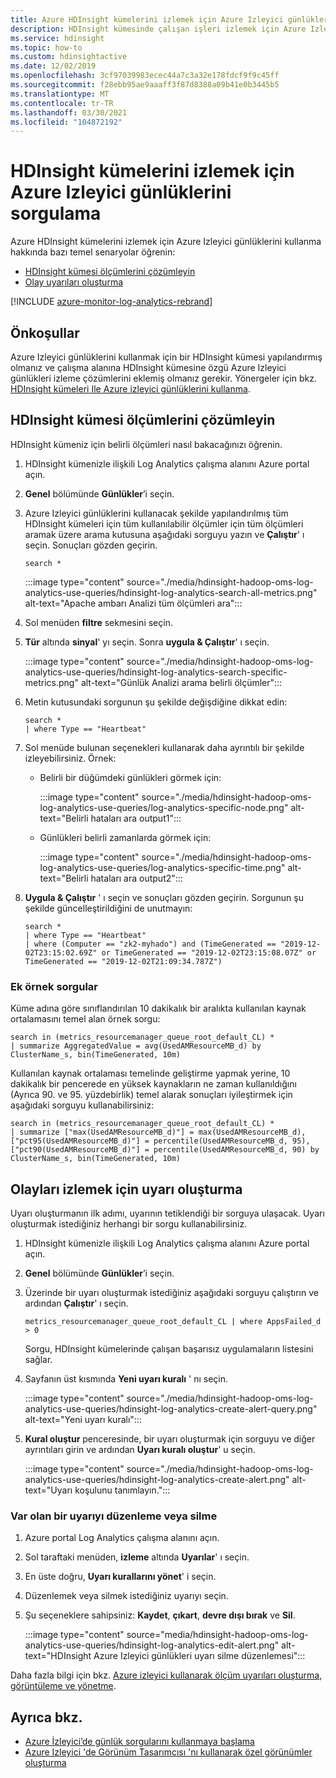 ```yaml
---
title: Azure HDInsight kümelerini izlemek için Azure Izleyici günlüklerini sorgulama
description: HDInsight kümesinde çalışan işleri izlemek için Azure Izleyici günlüklerinde sorguları çalıştırmayı öğrenin.
ms.service: hdinsight
ms.topic: how-to
ms.custom: hdinsightactive
ms.date: 12/02/2019
ms.openlocfilehash: 3cf97039983ecec44a7c3a32e178fdcf9f9c45ff
ms.sourcegitcommit: f28ebb95ae9aaaff3f87d8388a09b41e0b3445b5
ms.translationtype: MT
ms.contentlocale: tr-TR
ms.lasthandoff: 03/30/2021
ms.locfileid: "104872192"
---
```

# <a name="query-azure-monitor-logs-to-monitor-hdinsight-clusters"></a>HDInsight kümelerini izlemek için Azure Izleyici günlüklerini sorgulama

Azure HDInsight kümelerini izlemek için Azure Izleyici günlüklerini kullanma hakkında bazı temel senaryolar öğrenin:

* [HDInsight kümesi ölçümlerini çözümleyin](#analyze-hdinsight-cluster-metrics)
* [Olay uyarıları oluşturma](#create-alerts-for-tracking-events)

[!INCLUDE [azure-monitor-log-analytics-rebrand](../../includes/azure-monitor-log-analytics-rebrand.md)]

## <a name="prerequisites"></a>Önkoşullar

Azure Izleyici günlüklerini kullanmak için bir HDInsight kümesi yapılandırmış olmanız ve çalışma alanına HDInsight kümesine özgü Azure Izleyici günlükleri izleme çözümlerini eklemiş olmanız gerekir. Yönergeler için bkz. [HDInsight kümeleri Ile Azure izleyici günlüklerini kullanma](hdinsight-hadoop-oms-log-analytics-tutorial.md).

## <a name="analyze-hdinsight-cluster-metrics"></a>HDInsight kümesi ölçümlerini çözümleyin

HDInsight kümeniz için belirli ölçümleri nasıl bakacağınızı öğrenin.

1. HDInsight kümenizle ilişkili Log Analytics çalışma alanını Azure portal açın.
1. **Genel** bölümünde **Günlükler**’i seçin.
1. Azure Izleyici günlüklerini kullanacak şekilde yapılandırılmış tüm HDInsight kümeleri için tüm kullanılabilir ölçümler için tüm ölçümleri aramak üzere arama kutusuna aşağıdaki sorguyu yazın ve **Çalıştır**' ı seçin. Sonuçları gözden geçirin.

    ```kusto
    search *
    ```

    :::image type="content" source="./media/hdinsight-hadoop-oms-log-analytics-use-queries/hdinsight-log-analytics-search-all-metrics.png" alt-text="Apache ambarı Analizi tüm ölçümleri ara":::

1. Sol menüden **filtre** sekmesini seçin.

1. **Tür** altında **sinyal**' yı seçin. Sonra **uygula & Çalıştır**' ı seçin.

    :::image type="content" source="./media/hdinsight-hadoop-oms-log-analytics-use-queries/hdinsight-log-analytics-search-specific-metrics.png" alt-text="Günlük Analizi arama belirli ölçümler":::

1. Metin kutusundaki sorgunun şu şekilde değişdiğine dikkat edin:

    ```kusto
    search *
    | where Type == "Heartbeat"
    ```

1. Sol menüde bulunan seçenekleri kullanarak daha ayrıntılı bir şekilde izleyebilirsiniz. Örnek:

   - Belirli bir düğümdeki günlükleri görmek için:

     :::image type="content" source="./media/hdinsight-hadoop-oms-log-analytics-use-queries/log-analytics-specific-node.png" alt-text="Belirli hataları ara output1":::

   - Günlükleri belirli zamanlarda görmek için:

     :::image type="content" source="./media/hdinsight-hadoop-oms-log-analytics-use-queries/log-analytics-specific-time.png" alt-text="Belirli hataları ara output2":::

1. **Uygula & Çalıştır** ' ı seçin ve sonuçları gözden geçirin. Sorgunun şu şekilde güncelleştirildiğini de unutmayın:

    ```kusto
    search *
    | where Type == "Heartbeat"
    | where (Computer == "zk2-myhado") and (TimeGenerated == "2019-12-02T23:15:02.69Z" or TimeGenerated == "2019-12-02T23:15:08.07Z" or TimeGenerated == "2019-12-02T21:09:34.787Z")
    ```

### <a name="additional-sample-queries"></a>Ek örnek sorgular

Küme adına göre sınıflandırılan 10 dakikalık bir aralıkta kullanılan kaynak ortalamasını temel alan örnek sorgu:

```kusto
search in (metrics_resourcemanager_queue_root_default_CL) * 
| summarize AggregatedValue = avg(UsedAMResourceMB_d) by ClusterName_s, bin(TimeGenerated, 10m)
```

Kullanılan kaynak ortalaması temelinde geliştirme yapmak yerine, 10 dakikalık bir pencerede en yüksek kaynakların ne zaman kullanıldığını (Ayrıca 90. ve 95. yüzdebirlik) temel alarak sonuçları iyileştirmek için aşağıdaki sorguyu kullanabilirsiniz:

```kusto
search in (metrics_resourcemanager_queue_root_default_CL) * 
| summarize ["max(UsedAMResourceMB_d)"] = max(UsedAMResourceMB_d), ["pct95(UsedAMResourceMB_d)"] = percentile(UsedAMResourceMB_d, 95), ["pct90(UsedAMResourceMB_d)"] = percentile(UsedAMResourceMB_d, 90) by ClusterName_s, bin(TimeGenerated, 10m)
```

## <a name="create-alerts-for-tracking-events"></a>Olayları izlemek için uyarı oluşturma

Uyarı oluşturmanın ilk adımı, uyarının tetiklendiği bir sorguya ulaşacak. Uyarı oluşturmak istediğiniz herhangi bir sorgu kullanabilirsiniz.

1. HDInsight kümenizle ilişkili Log Analytics çalışma alanını Azure portal açın.
1. **Genel** bölümünde **Günlükler**’i seçin.
1. Üzerinde bir uyarı oluşturmak istediğiniz aşağıdaki sorguyu çalıştırın ve ardından **Çalıştır**' ı seçin.

    ```kusto
    metrics_resourcemanager_queue_root_default_CL | where AppsFailed_d > 0
    ```

    Sorgu, HDInsight kümelerinde çalışan başarısız uygulamaların listesini sağlar.

1. Sayfanın üst kısmında **Yeni uyarı kuralı** ' nı seçin.

    :::image type="content" source="./media/hdinsight-hadoop-oms-log-analytics-use-queries/hdinsight-log-analytics-create-alert-query.png" alt-text="Yeni uyarı kuralı":::

1. **Kural oluştur** penceresinde, bir uyarı oluşturmak için sorguyu ve diğer ayrıntıları girin ve ardından **Uyarı kuralı oluştur**' u seçin.

    :::image type="content" source="./media/hdinsight-hadoop-oms-log-analytics-use-queries/hdinsight-log-analytics-create-alert.png" alt-text="Uyarı koşulunu tanımlayın.":::

### <a name="edit-or-delete-an-existing-alert"></a>Var olan bir uyarıyı düzenleme veya silme

1. Azure portal Log Analytics çalışma alanını açın.

1. Sol taraftaki menüden, **izleme** altında **Uyarılar**' ı seçin.

1. En üste doğru, **Uyarı kurallarını yönet**' i seçin.

1. Düzenlemek veya silmek istediğiniz uyarıyı seçin.

1. Şu seçeneklere sahipsiniz: **Kaydet**, **çıkart**, **devre dışı bırak** ve **Sil**.

    :::image type="content" source="media/hdinsight-hadoop-oms-log-analytics-use-queries/hdinsight-log-analytics-edit-alert.png" alt-text="HDInsight Azure Izleyici günlükleri uyarı silme düzenlemesi":::

Daha fazla bilgi için bkz. [Azure izleyici kullanarak ölçüm uyarıları oluşturma, görüntüleme ve yönetme](../azure-monitor/alerts/alerts-metric.md).

## <a name="see-also"></a>Ayrıca bkz.

* [Azure İzleyici’de günlük sorgularını kullanmaya başlama](../azure-monitor/logs/get-started-queries.md)
* [Azure Izleyici 'de Görünüm Tasarımcısı 'nı kullanarak özel görünümler oluşturma](../azure-monitor/visualize/view-designer.md)
